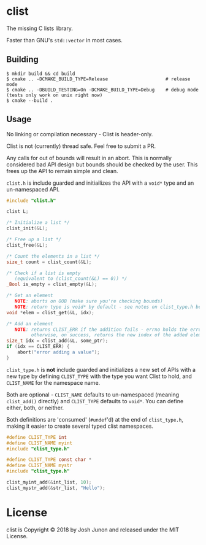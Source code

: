 # clist

The missing C lists library.

Faster than GNU's `std::vector` in most cases.

## Building

```console
$ mkdir build && cd build
$ cmake .. -DCMAKE_BUILD_TYPE=Release                     # release mode
$ cmake .. -DBUILD_TESTING=On -DCMAKE_BUILD_TYPE=Debug    # debug mode (tests only work on unix right now)
$ cmake --build .
```

## Usage

No linking or compilation necessary - Clist is header-only.

Clist is not (currently) thread safe. Feel free to submit a PR.

Any calls for out of bounds will result in an abort. This is normally considered
bad API design but bounds should be checked by the user. This frees up the API
to remain simple and clean.

`clist.h` is include guarded and initiailizes the API with a `void*` type
and an un-namespaced API.

```c
#include "clist.h"

clist L;

/* Initialize a list */
clist_init(&L);

/* Free up a list */
clist_free(&L);

/* Count the elements in a list */
size_t count = clist_count(&L);

/* Check if a list is empty
   (equivalent to (clist_count(&L) == 0)) */
_Bool is_empty = clist_empty(&L);

/* Get an element
   NOTE: aborts on OOB (make sure you're checking bounds)
   NOTE: return type is void* by default - see notes on clist_type.h below */
void *elem = clist_get(&L, idx);

/* Add an element
   NOTE: returns CLIST_ERR if the addition fails - errno holds the error
         otherwise, on success, returns the new index of the added element */
size_t idx = clist_add(&L, some_ptr);
if (idx == CLIST_ERR) {
    abort("error adding a value");
}
```

`clist_type.h` is **not** include guarded and initializes a new set of APIs
with a new type by defining `CLIST_TYPE` with the type you want Clist to hold,
and `CLIST_NAME` for the namespace name.

Both are optional - `CLIST_NAME` defaults to un-namespaced (meaning `clist_add()` directly)
and `CLIST_TYPE` defaults to `void*`. You can define either, both, or neither.

Both definitions are 'consumed' (`#undef`'d) at the end of `clist_type.h`, making it easier
to create several typed clist namespaces.

```c
#define CLIST_TYPE int
#define CLIST_NAME myint
#include "clist_type.h"

#define CLIST_TYPE const char *
#define CLIST_NAME mystr
#include "clist_type.h"

clist_myint_add(&int_list, 10);
clist_mystr_add(&str_list, "Hello");
```

# License
clist is Copyright &copy; 2018 by Josh Junon and released under the MIT License.
